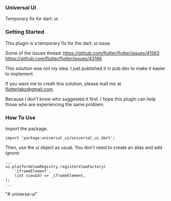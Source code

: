 ### Universal UI
Temporary fix for dart: ui

### Getting Started
This plugin is a temporary fix for the dart: ui issue.

Some of the issues thread:
https://github.com/flutter/flutter/issues/41563
https://github.com/flutter/flutter/issues/43166


This solution was not my idea.
I just published it in pub.dev to make it easier to implement.

If you want me to credit this solution,
please mail me at flutterlabz@gmail.com.

Because I don't know who suggested it first.
I hope this plugin can help those who are experiencing the same problem.

### How To Use
Import the package.
```
import 'package:universal_ui/universal_ui.dart';
```

Then, use the ui object as usual. 
You don't need to create an alias and add ignore:

```
...
ui.platformViewRegistry.registerViewFactory(
    'iframeElement',
    (int viewId) => _iframeElement,
);
...

```
"# universa-ui" 
